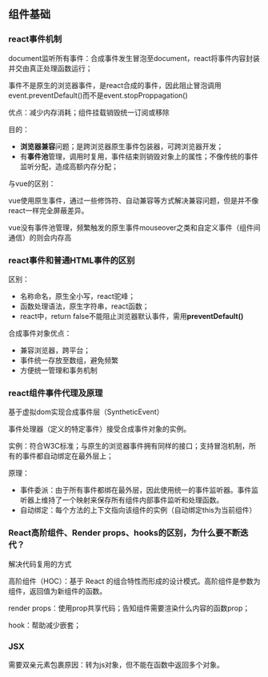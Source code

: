 ## 组件基础

### react事件机制

document监听所有事件：合成事件发生冒泡至document，react将事件内容封装并交由真正处理函数运行；

事件不是原生的浏览器事件，是react合成的事件，因此阻止冒泡调用event.preventDefault()而不是event.stopProppagation()

优点：减少内存消耗；组件挂载销毁统一订阅或移除

目的：

- **浏览器兼容**问题；是跨浏览器原生事件包装器，可跨浏览器开发；
- 有**事件池**管理，调用时复用，事件结束则销毁对象上的属性；不像传统的事件监听分配，造成高额内存分配；

与vue的区别：

vue使用原生事件，通过一些修饰符、自动兼容等方式解决兼容问题，但是并不像react一样完全屏蔽差异。

vue没有事件池管理，频繁触发的原生事件mouseover之类和自定义事件（组件间通信）的则会内存高

### react事件和普通HTML事件的区别

区别：

- 名称命名，原生全小写，react驼峰；
- 函数处理语法，原生字符串，react函数；
- react中，return false不能阻止浏览器默认事件，需用**preventDefault()**

合成事件对象优点：

- 兼容浏览器，跨平台；
- 事件统一存放至数组，避免频繁
- 方便统一管理和事务机制

### react组件事件代理及原理

基于虚拟dom实现合成事件层（SyntheticEvent）

事件处理器（定义的特定事件）接受合成事件对象的实例。

实例：符合W3C标准；与原生的浏览器事件拥有同样的接口；支持冒泡机制，所有的事件都自动绑定在最外层上；

原理：

- 事件委派：由于所有事件都绑在最外层，因此使用统一的事件监听器。事件监听器上维持了一个映射来保存所有组件内部事件监听和处理函数。
- 自动绑定：每个方法的上下文指向该组件的实例（自动绑定this为当前组件）

### React高阶组件、Render props、hooks的区别，为什么要不断迭代？

解决代码复用的方式

高阶组件（HOC）：基于 React 的组合特性而形成的设计模式。高阶组件是参数为组件，返回值为新组件的函数。

render props：使用prop共享代码；告知组件需要渲染什么内容的函数prop；

hook：帮助减少嵌套；

### JSX

需要双亲元素包裹原因：转为js对象，但不能在函数中返回多个对象。
